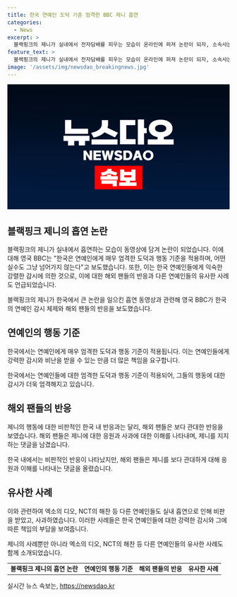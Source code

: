 ```yaml
---
title: 한국 연예인 도덕 기준 엄격한 BBC 제니 흡연
categories:
  - News
excerpt: >
  블랙핑크의 제니가 실내에서 전자담배를 피우는 모습이 온라인에 퍼져 논란이 되자, 소속사는 사과문을 통해 제니의 흡연과 그로 인해 스태프에게 피해를 끼친 점에 대해 반성한다고 전했다. 이에 BBC는 한국 연예인들은 엄격한 감시에 익숙하며, 이는 제니가 비난을 받은 최초의 사례가 아님이라며, 선배 가수들의 비슷한 위반 사례를 언급했다. 그러나 제니의 해외 팬들은 감싸며 응원의 메시지를 전달하고 있다. (단어수: 95)
feature_text: >
  블랙핑크의 제니가 실내에서 전자담배를 피우는 모습이 온라인에 퍼져 논란이 되자, 소속사는 사과문을 통해 제니의 흡연과 그로 인해 스태프에게 피해를 끼친 점에 대해 반성한다고 전했다. 이에 BBC는 한국 연예인들은 엄격한 감시에 익숙하며, 이는 제니가 비난을 받은 최초의 사례가 아님이라며, 선배 가수들의 비슷한 위반 사례를 언급했다. 그러나 제니의 해외 팬들은 감싸며 응원의 메시지를 전달하고 있다. (단어수: 95)
image: '/assets/img/newsdao_breakingnews.jpg'
---
```


<p><img src="/assets/img/newsdao_breakingnews.jpg" alt="koreaapp 속보" /></p>

<h2 data-ke-size="size26">블랙핑크 제니의 흡연 논란</h2>

<p>블랙핑크의 제니가 실내에서 흡연하는 모습이 동영상에 담겨 논란이 되었습니다. 이에 대해 영국 BBC는 "한국은 연예인에게 매우 엄격한 도덕과 행동 기준을 적용하며, 어떤 실수도 그냥 넘어가지 않는다"고 보도했습니다. 또한, 이는 한국 연예인들에게 익숙한 강렬한 감시에 의한 것으로, 이에 대한 해외 팬들의 반응과 다른 연예인들의 유사한 사례도 언급되었습니다.</p>

<p data-ke-size="size16">블랙핑크의 제니가 한국에서 큰 논란을 일으킨 흡연 동영상과 관련해 영국 BBC가 한국의 연예인 감시 체제와 해외 팬들의 반응을 보도했습니다.</p>

<h2 data-ke-size="size26">연예인의 행동 기준</h2>

<p>한국에서는 연예인에게 매우 엄격한 도덕과 행동 기준이 적용됩니다. 이는 연예인들에게 강력한 감시와 비난을 받을 수 있는 만큼 더 많은 책임을 요구합니다.</p>

<p data-ke-size="size16">한국에서는 연예인들에 대한 엄격한 도덕과 행동 기준이 적용되어, 그들의 행동에 대한 감시가 더욱 엄격해지고 있습니다.</p>

<h2 data-ke-size="size26">해외 팬들의 반응</h2>

<p>제니의 행동에 대한 비판적인 한국 내 반응과는 달리, 해외 팬들은 보다 관대한 반응을 보였습니다. 해외 팬들은 제니에 대한 응원과 사과에 대한 이해를 나타내며, 제니를 지지하는 댓글을 남겼습니다.</p>

<p data-ke-size="size16">한국 내에서는 비판적인 반응이 나타났지만, 해외 팬들은 제니를 보다 관대하게 대해 응원과 이해를 나타내는 댓글을 올렸습니다.</p>

<h2 data-ke-size="size26">유사한 사례</h2>

<p>이와 관련하여 엑소의 디오, NCT의 해찬 등 다른 연예인들도 실내 흡연으로 인해 비판을 받았고, 사과하였습니다. 이러한 사례들은 한국 연예인들에 대한 강력한 감시와 그에 따른 책임의 부담을 보여줍니다.</p>

<p data-ke-size="size16">제니의 사례뿐만 아니라 엑소의 디오, NCT의 해찬 등 다른 연예인들의 유사한 사례도 함께 소개되었습니다.</p>

<table>
    <tr>
        <td style="text-align: center; height: 17px;"><b>블랙핑크 제니의 흡연 논란</b></td>
        <td style="text-align: center; height: 17px;"><b>연예인의 행동 기준</b></td>
        <td style="text-align: center; height: 17px;"><b>해외 팬들의 반응</b></td>
        <td style="text-align: center; height: 17px;"><b>유사한 사례</b></td>
    </tr>
</table>
실시간 뉴스 속보는, <a href="https://newsdao.kr" rel="dofollow">https://newsdao.kr</a>


